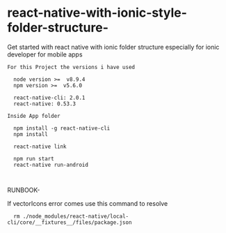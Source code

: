 # react-native-with-ionic-style-folder-structure-
Get started with react native with ionic folder structure especially for ionic developer for mobile apps


```
For this Project the versions i have used 

  node version >=  v8.9.4
  npm version >=  v5.6.0

  react-native-cli: 2.0.1
  react-native: 0.53.3

Inside App folder

  npm install -g react-native-cli
  npm install

  react-native link
    
  npm run start
  react-native run-android

  
``` 
RUNBOOK-

If vectorIcons error comes use this command to resolve 
```
  rm ./node_modules/react-native/local-cli/core/__fixtures__/files/package.json
```
